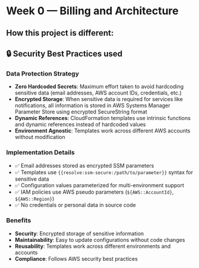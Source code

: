 # Week 0 — Billing and Architecture

## How this project is different:
## 🔒 Security Best Practices used
### Data Protection Strategy
- **Zero Hardcoded Secrets**: Maximum effort taken to avoid hardcoding sensitive data (email addresses, AWS account IDs, credentials, etc.)
- **Encrypted Storage**: When sensitive data is required for services like notifications, all information is stored in AWS Systems Manager Parameter Store using encrypted SecureString format
- **Dynamic References**: CloudFormation templates use intrinsic functions and dynamic references instead of hardcoded values
- **Environment Agnostic**: Templates work across different AWS accounts without modification

### Implementation Details
- ✅ Email addresses stored as encrypted SSM parameters
- ✅ Templates use `{{resolve:ssm-secure:/path/to/parameter}}` syntax for sensitive data
- ✅ Configuration values parameterized for multi-environment support  
- ✅ IAM policies use AWS pseudo parameters (`${AWS::AccountId}`, `${AWS::Region}`)
- ✅ No credentials or personal data in source code

### Benefits
- **Security**: Encrypted storage of sensitive information
- **Maintainability**: Easy to update configurations without code changes
- **Reusability**: Templates work across different environments and accounts
- **Compliance**: Follows AWS security best practices
